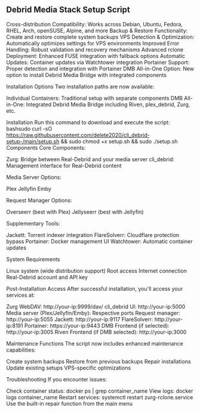 ## Debrid Media Stack Setup Script

Cross-distribution Compatibility: Works across Debian, Ubuntu, Fedora, RHEL, Arch, openSUSE, Alpine, and more
Backup & Restore Functionality: Create and restore complete system backups
VPS Detection & Optimization: Automatically optimizes settings for VPS environments
Improved Error Handling: Robust validation and recovery mechanisms
Advanced rclone Deployment: Enhanced FUSE integration with fallback options
Automatic Updates: Container updates via Watchtower integration
Portainer Support: Proper detection and integration with Portainer
DMB All-in-One Option: New option to install Debrid Media Bridge with integrated components

Installation Options
Two installation paths are now available:

Individual Containers: Traditional setup with separate components
DMB All-in-One: Integrated Debrid Media Bridge including Riven, plex_debrid, Zurg, etc.

Installation
Run this command to download and execute the script:
bashsudo curl -sO https://raw.githubusercontent.com/delete2020/cli_debrid-setup-/main/setup.sh && sudo chmod +x setup.sh && sudo ./setup.sh
Components
Core Components:

Zurg: Bridge between Real-Debrid and your media server
cli_debrid: Management interface for Real-Debrid content

Media Server Options:

Plex
Jellyfin
Emby

Request Manager Options:

Overseerr (best with Plex)
Jellyseerr (best with Jellyfin)

Supplementary Tools:

Jackett: Torrent indexer integration
FlareSolverr: Cloudflare protection bypass
Portainer: Docker management UI
Watchtower: Automatic container updates

System Requirements

Linux system (wide distribution support)
Root access
Internet connection
Real-Debrid account and API key

Post-Installation Access
After successful installation, you'll access your services at:

Zurg WebDAV: http://your-ip:9999/dav/
cli_debrid UI: http://your-ip:5000
Media server (Plex/Jellyfin/Emby): Respective ports
Request manager: http://your-ip:5055
Jackett: http://your-ip:9117
FlareSolverr: http://your-ip:8191
Portainer: https://your-ip:9443
DMB Frontend (if selected): http://your-ip:3005
Riven Frontend (if DMB selected): http://your-ip:3000

Maintenance Functions
The script now includes enhanced maintenance capabilities:

Create system backups
Restore from previous backups
Repair installations
Update existing setups
VPS-specific optimizations

Troubleshooting
If you encounter issues:

Check container status: docker ps | grep container_name
View logs: docker logs container_name
Restart services: systemctl restart zurg-rclone.service
Use the built-in repair function from the main menu
